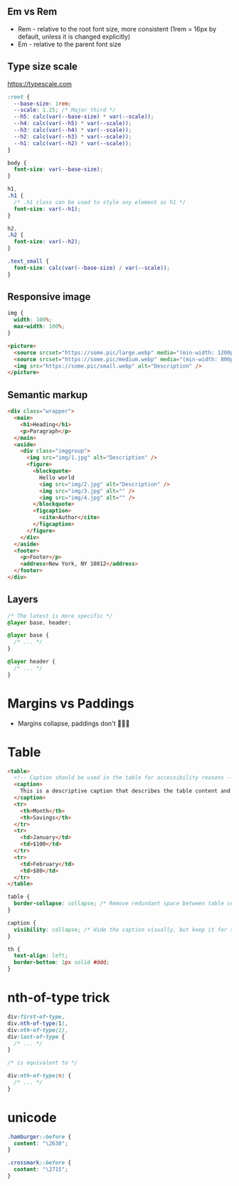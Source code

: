 ## Em vs Rem

- Rem - relative to the root font size, more consistent (1rem = 16px by default, unless it is changed explicitly)
- Em - relative to the parent font size

## Type size scale

https://typescale.com

```css
:root {
  --base-size: 1rem;
  --scale: 1.25; /* Major third */
  --h5: calc(var(--base-size) * var(--scale));
  --h4: calc(var(--h5) * var(--scale));
  --h3: calc(var(--h4) * var(--scale));
  --h2: calc(var(--h3) * var(--scale));
  --h1: calc(var(--h2) * var(--scale));
}

body {
  font-size: var(--base-size);
}

h1,
.h1 {
  /* .h1 class can be used to style any element as h1 */
  font-size: var(--h1);
}

h2,
.h2 {
  font-size: var(--h2);
}

.text_small {
  font-size: calc(var(--base-size) / var(--scale));
}
```

## Responsive image

```css
img {
  width: 100%;
  max-width: 100%;
}
```

```html
<picture>
  <source srcset="https://some.pic/large.webp" media="(min-width: 1200px)" />
  <source srcset="https://some.pic/medium.webp" media="(min-width: 800px)" />
  <img src="https://some.pic/small.webp" alt="Description" />
</picture>
```

## Semantic markup

```html
<div class="wrapper">
  <main>
    <h1>Heading</h1>
    <p>Paragraph</p>
  </main>
  <aside>
    <div class="imggroup">
      <img src="img/1.jpg" alt="Description" />
      <figure>
        <blockquote>
          Hello world
          <img src="img/2.jpg" alt="Description" />
          <img src="img/3.jpg" alt="" />
          <img src="img/4.jpg" alt="" />
        </blockquote>
        <figcaption>
          <cite>Author</cite>
        </figcaption>
      </figure>
    </div>
  </aside>
  <footer>
    <p>Footer</p>
    <address>New York, NY 10012</address>
  </footer>
</div>
```

## Layers

```css
/* The latest is more specific */
@layer base, header;

@layer base {
  /* ... */
}

@layer header {
  /* ... */
}
```

# Margins vs Paddings

- Margins collapse, paddings don't 👨🏻‍🔬

# Table

```html
<table>
  <!-- Caption should be used in the table for accessibility reasons -->
  <caption>
    This is a descriptive caption that describes the table content and purpose
  </caption>
  <tr>
    <th>Month</th>
    <th>Savings</th>
  </tr>
  <tr>
    <td>January</td>
    <td>$100</td>
  </tr>
  <tr>
    <td>February</td>
    <td>$80</td>
  </tr>
</table>
```

```css
table {
  border-collapse: collapse; /* Remove redundant space between table cells */
}

caption {
  visibility: collapse; /* Hide the caption visually, but keep it for screen readers */
}

th {
  text-align: left;
  border-bottom: 1px solid #ddd;
}
```

# nth-of-type trick

```css
div:first-of-type,
div.nth-of-type(1),
div:nth-of-type(2),
div:last-of-type {
  /* ... */
}

/* is equivalent to */

div:nth-of-type(n) {
  /* ... */
}
```

# unicode

```css
.hamburger::before {
  content: "\2630";
}

.crossmark::before {
  content: "\2715";
}
```
